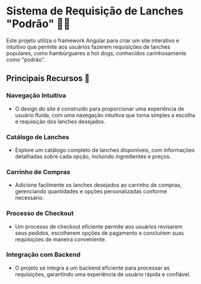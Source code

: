 # Sistema de Requisição de Lanches "Podrão" 🍔🌭

Este projeto utiliza o framework Angular para criar um site interativo e intuitivo que permite aos usuários fazerem requisições de lanches populares, como hambúrgueres e hot dogs, conhecidos carinhosamente como "podrão".

## Principais Recursos 🚀

### Navegação Intuitiva
 - O design do site é construído para proporcionar uma experiência de usuário fluida, com uma navegação intuitiva que torna simples a escolha e requisição dos lanches desejados.

 ### Catálogo de Lanches
 - Explore um catálogo completo de lanches disponíveis, com informações detalhadas sobre cada opção, incluindo ingredientes e preços.

### Carrinho de Compras
 - Adicione facilmente os lanches desejados ao carrinho de compras, gerenciando quantidades e opções personalizadas conforme necessário.

### Processo de Checkout
 - Um processo de checkout eficiente permite aos usuários revisarem seus pedidos, escolherem opções de pagamento e concluírem suas requisições de maneira conveniente.

### Integração com Backend
 - O projeto se integra a um backend eficiente para processar as requisições, garantindo uma experiência de usuário rápida e confiável.
